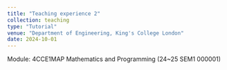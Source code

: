 ```yaml
---
title: "Teaching experience 2"
collection: teaching
type: "Tutorial"
venue: "Department of Engineering, King's College London"
date: 2024-10-01
---
```

Module: 4CCE1MAP Mathematics and Programming (24~25 SEM1 000001)
